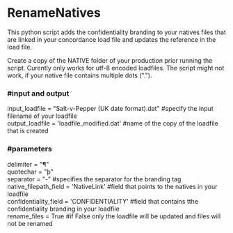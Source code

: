 # RenameNatives
This python script adds the confidentiality branding to your natives files that are linked in your concordance load file and updates the reference in the load file.  

Create a copy of the NATIVE folder of your production prior running the script. Curently only works for utf-8 encoded loadfiles. The script might not work, if your native file contains multiple dots (".").  
  
### #input and output  
input_loadfile = "Salt-v-Pepper (UK date format).dat" #specify the input filename of your loadfile   
output_loadfile = 'loadfile_modified.dat' #name of the copy of the loadfile that is created  
  
### #parameters  
delimiter = "¶"  
quotechar = "þ"  
separator = "-" #specifies the separator for the branding tag   
native_filepath_field = 'NativeLink' #field that points to the natives in your loadfile  
confidentiality_field = 'CONFIDENTIALITY' #field that contains tthe confidentiality branding in your loadfile  
rename_files = True #if False only the loadfile will be updated and files will not be renamed  
